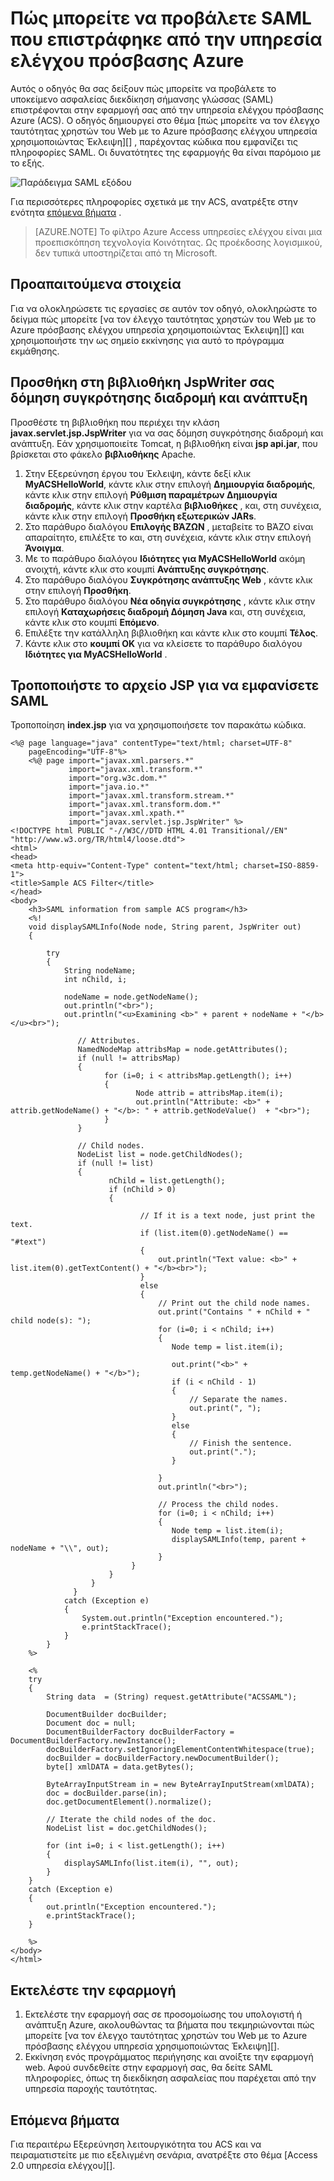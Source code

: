 <properties
    pageTitle="Προβολή SAML που επιστράφηκε από την υπηρεσία ελέγχου πρόσβασης (Java)"
    description="Μάθετε πώς μπορείτε να προβάλετε SAML που επιστράφηκε από την υπηρεσία ελέγχου πρόσβασης σε εφαρμογές Java που φιλοξενούνται στο Azure."
    services="active-directory" 
    documentationCenter="java"
    authors="rmcmurray"
    manager="wpickett"
    editor="" />

<tags
    ms.service="active-directory"
    ms.workload="identity"
    ms.tgt_pltfrm="na"
    ms.devlang="Java"
    ms.topic="article"
    ms.date="08/11/2016" 
    ms.author="robmcm" />

# <a name="how-to-view-saml-returned-by-the-azure-access-control-service"></a>Πώς μπορείτε να προβάλετε SAML που επιστράφηκε από την υπηρεσία ελέγχου πρόσβασης Azure

Αυτός ο οδηγός θα σας δείξουν πώς μπορείτε να προβάλετε το υποκείμενο ασφαλείας διεκδίκηση σήμανσης γλώσσας (SAML) επιστρέφονται στην εφαρμογή σας από την υπηρεσία ελέγχου πρόσβασης Azure (ACS). Ο οδηγός δημιουργεί στο θέμα [πώς μπορείτε να τον έλεγχο ταυτότητας χρηστών του Web με το Azure πρόσβασης ελέγχου υπηρεσία χρησιμοποιώντας Έκλειψη][] , παρέχοντας κώδικα που εμφανίζει τις πληροφορίες SAML. Οι δυνατότητες της εφαρμογής θα είναι παρόμοιο με το εξής.

![Παράδειγμα SAML εξόδου][saml_output]

Για περισσότερες πληροφορίες σχετικά με την ACS, ανατρέξτε στην ενότητα [επόμενα βήματα](#next_steps) .

> [AZURE.NOTE]
> Το φίλτρο Azure Access υπηρεσίες ελέγχου είναι μια προεπισκόπηση τεχνολογία Κοινότητας. Ως προέκδοσης λογισμικού, δεν τυπικά υποστηρίζεται από τη Microsoft.

## <a name="prerequisites"></a>Προαπαιτούμενα στοιχεία

Για να ολοκληρώσετε τις εργασίες σε αυτόν τον οδηγό, ολοκληρώστε το δείγμα πώς μπορείτε [να τον έλεγχο ταυτότητας χρηστών του Web με το Azure πρόσβασης ελέγχου υπηρεσία χρησιμοποιώντας Έκλειψη][] και χρησιμοποιήστε την ως σημείο εκκίνησης για αυτό το πρόγραμμα εκμάθησης.

## <a name="add-the-jspwriter-library-to-your-build-path-and-deployment-assembly"></a>Προσθήκη στη βιβλιοθήκη JspWriter σας δόμηση συγκρότησης διαδρομή και ανάπτυξη

Προσθέστε τη βιβλιοθήκη που περιέχει την κλάση **javax.servlet.jsp.JspWriter** για να σας δόμηση συγκρότησης διαδρομή και ανάπτυξη. Εάν χρησιμοποιείτε Tomcat, η βιβλιοθήκη είναι **jsp api.jar**, που βρίσκεται στο φάκελο **βιβλιοθήκης** Apache.

1. Στην Εξερεύνηση έργου του Έκλειψη, κάντε δεξί κλικ **MyACSHelloWorld**, κάντε κλικ στην επιλογή **Δημιουργία διαδρομής**, κάντε κλικ στην επιλογή **Ρύθμιση παραμέτρων Δημιουργία διαδρομής**, κάντε κλικ στην καρτέλα **βιβλιοθήκες** , και, στη συνέχεια, κάντε κλικ στην επιλογή **Προσθήκη εξωτερικών JARs**.
2. Στο παράθυρο διαλόγου **Επιλογής ΒΆΖΩΝ** , μεταβείτε το ΒΆΖΟ είναι απαραίτητο, επιλέξτε το και, στη συνέχεια, κάντε κλικ στην επιλογή **Άνοιγμα**.
3. Με το παράθυρο διαλόγου **Ιδιότητες για MyACSHelloWorld** ακόμη ανοιχτή, κάντε κλικ στο κουμπί **Ανάπτυξης συγκρότησης**.
4. Στο παράθυρο διαλόγου **Συγκρότησης ανάπτυξης Web** , κάντε κλικ στην επιλογή **Προσθήκη**.
5. Στο παράθυρο διαλόγου **Νέα οδηγία συγκρότησης** , κάντε κλικ στην επιλογή **Καταχωρήσεις διαδρομή Δόμηση Java** και, στη συνέχεια, κάντε κλικ στο κουμπί **Επόμενο**.
6. Επιλέξτε την κατάλληλη βιβλιοθήκη και κάντε κλικ στο κουμπί **Τέλος**.
7. Κάντε κλικ στο **κουμπί OK** για να κλείσετε το παράθυρο διαλόγου **Ιδιότητες για MyACSHelloWorld** .

## <a name="modify-the-jsp-file-to-display-saml"></a>Τροποποιήστε το αρχείο JSP για να εμφανίσετε SAML

Τροποποίηση **index.jsp** για να χρησιμοποιήσετε τον παρακάτω κώδικα.

    <%@ page language="java" contentType="text/html; charset=UTF-8"
        pageEncoding="UTF-8"%>
        <%@ page import="javax.xml.parsers.*"
                 import="javax.xml.transform.*"
                 import="org.w3c.dom.*"
                 import="java.io.*"
                 import="javax.xml.transform.stream.*"
                 import="javax.xml.transform.dom.*"
                 import="javax.xml.xpath.*"
                 import="javax.servlet.jsp.JspWriter" %>
    <!DOCTYPE html PUBLIC "-//W3C//DTD HTML 4.01 Transitional//EN" "http://www.w3.org/TR/html4/loose.dtd">
    <html>
    <head>
    <meta http-equiv="Content-Type" content="text/html; charset=ISO-8859-1">
    <title>Sample ACS Filter</title>
    </head>
    <body>
        <h3>SAML information from sample ACS program</h3>
        <%!
        void displaySAMLInfo(Node node, String parent, JspWriter out)
        {
        
            try
            {
                String nodeName;
                int nChild, i;
                
                nodeName = node.getNodeName();
                out.println("<br>");
                out.println("<u>Examining <b>" + parent + nodeName + "</b></u><br>");
                   
                   // Attributes.
                   NamedNodeMap attribsMap = node.getAttributes();
                   if (null != attribsMap)
                   {
                         for (i=0; i < attribsMap.getLength(); i++)
                         {
                                Node attrib = attribsMap.item(i);
                                out.println("Attribute: <b>" + attrib.getNodeName() + "</b>: " + attrib.getNodeValue()  + "<br>");
                         }
                   }
                   
                   // Child nodes.
                   NodeList list = node.getChildNodes();
                   if (null != list)
                   {
                          nChild = list.getLength();
                          if (nChild > 0)
                          {                    
    
                                 // If it is a text node, just print the text.
                                 if (list.item(0).getNodeName() == "#text")
                                 {
                                     out.println("Text value: <b>" + list.item(0).getTextContent() + "</b><br>");
                                 }
                                 else
                                 {
                                     // Print out the child node names.
                                     out.print("Contains " + nChild + " child node(s): ");   
                                     for (i=0; i < nChild; i++)
                                     {
                                        Node temp = list.item(i);
                                        
                                        out.print("<b>" + temp.getNodeName() + "</b>");
                                        if (i < nChild - 1)
                                        {
                                            // Separate the names.
                                            out.print(", ");
                                        }
                                        else
                                        {
                                            // Finish the sentence.
                                            out.print(".");
                                        }
                                            
                                     }
                                     out.println("<br>");
                                     
                                     // Process the child nodes.
                                     for (i=0; i < nChild; i++)
                                     {
                                        Node temp = list.item(i);
                                        displaySAMLInfo(temp, parent + nodeName + "\\", out);
                                     }
                               }
                          }
                      }
                  }
                catch (Exception e)
                {
                    System.out.println("Exception encountered.");
                    e.printStackTrace();            
                }
            }
        %>
    
        <%
        try 
        {
            String data  = (String) request.getAttribute("ACSSAML");
            
            DocumentBuilder docBuilder;
            Document doc = null;
            DocumentBuilderFactory docBuilderFactory = DocumentBuilderFactory.newInstance();
            docBuilderFactory.setIgnoringElementContentWhitespace(true);
            docBuilder = docBuilderFactory.newDocumentBuilder();
            byte[] xmlDATA = data.getBytes();
            
            ByteArrayInputStream in = new ByteArrayInputStream(xmlDATA); 
            doc = docBuilder.parse(in);
            doc.getDocumentElement().normalize();
            
            // Iterate the child nodes of the doc.
            NodeList list = doc.getChildNodes();
    
            for (int i=0; i < list.getLength(); i++)
            {
                displaySAMLInfo(list.item(i), "", out);
            }
        }
        catch (Exception e) 
        {
            out.println("Exception encountered.");
            e.printStackTrace();
        }
        
        %>
    </body>
    </html>

## <a name="run-the-application"></a>Εκτελέστε την εφαρμογή

1. Εκτελέστε την εφαρμογή σας σε προσομοίωσης του υπολογιστή ή ανάπτυξη Azure, ακολουθώντας τα βήματα που τεκμηριώνονται πώς μπορείτε [να τον έλεγχο ταυτότητας χρηστών του Web με το Azure πρόσβασης ελέγχου υπηρεσία χρησιμοποιώντας Έκλειψη][].
2. Εκκίνηση ενός προγράμματος περιήγησης και ανοίξτε την εφαρμογή web. Αφού συνδεθείτε στην εφαρμογή σας, θα δείτε SAML πληροφορίες, όπως τη διεκδίκηση ασφαλείας που παρέχεται από την υπηρεσία παροχής ταυτότητας.

## <a name="next-steps"></a>Επόμενα βήματα

Για περαιτέρω Εξερεύνηση λειτουργικότητα του ACS και να πειραματιστείτε με πιο εξελιγμένη σενάρια, ανατρέξτε στο θέμα [Access 2.0 υπηρεσία ελέγχου][].

[Prerequisites]: #pre
[Modify the JSP file to display SAML]: #modify_jsp
[Add the JspWriter library to your build path and deployment assembly]: #add_library
[Run the application]: #run_application
[Next steps]: #next_steps
[Η υπηρεσία ελέγχου Access 2.0]: http://go.microsoft.com/fwlink/?LinkID=212360
[Πώς μπορείτε να τον έλεγχο ταυτότητας χρηστών του Web με την υπηρεσία ελέγχου πρόσβασης Azure χρησιμοποιώντας Έκλειψη]: ../active-directory-java-authenticate-users-access-control-eclipse
[saml_output]: ./media/active-directory-java-view-saml-returned-by-access-control/SAML_Output.png
 